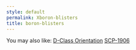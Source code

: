 ```yaml
---
style: default
permalink: Xboron-blisters
title: boron-blisters
---
```

You may also like:
[D-Class Orientation](http://scp-wiki.net/d-class-orientation)
[SCP-1906](http://scp-wiki.net/scp-1906)